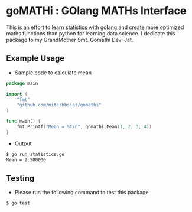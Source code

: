 # goMATHi : GOlang MATHs Interface

This is an effort to learn statistics with golang and create more optimized
maths functions than python for learning data science. 
I dedicate this package to my GrandMother Smt. Gomathi Devi Jat.


## Example Usage

* Sample code to calculate mean

```go
package main

import (
    "fmt"
    "github.com/miteshbsjat/gomathi"
)

func main() {
    fmt.Printf("Mean = %f\n", gomathi.Mean(1, 2, 3, 4))
}
```

* Output

```bash
$ go run statistics.go
Mean = 2.500000
```

## Testing

* Please run the following command to test this package

```bash
$ go test
```

